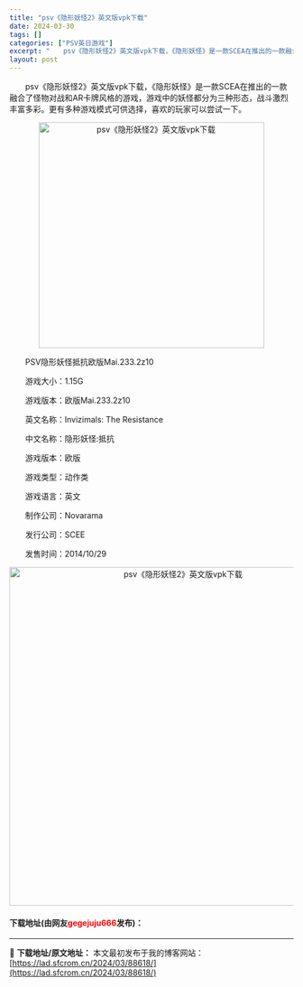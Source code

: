 ```yaml
---
title: "psv《隐形妖怪2》英文版vpk下载"
date: 2024-03-30
tags: []
categories: ["PSV英日游戏"]
excerpt: "　　psv《隐形妖怪2》英文版vpk下载，《隐形妖怪》是一款SCEA在推出的一款融合了怪物对战和AR卡牌风格的游戏，游戏中的妖怪都分为三种形态，战斗激烈丰富多彩。更有多种游戏模式可供选择，喜欢的玩家可以尝试一下。 　　PSV隐形妖怪抵抗欧版Mai.233.2z10 　　游戏大小：1.15G 　　游戏&hellip;"
layout: post
---
```


 <p>　　psv《隐形妖怪2》英文版vpk下载，《隐形妖怪》是一款SCEA在推出的一款融合了怪物对战和AR卡牌风格的游戏，游戏中的妖怪都分为三种形态，战斗激烈丰富多彩。更有多种游戏模式可供选择，喜欢的玩家可以尝试一下。</p> <p align="center"><img align="" border="0" src="https://lad.sfcrom.cn/wp-content/uploads/2024/03/20240330_6607724e40106.jpg" width="400" alt="psv《隐形妖怪2》英文版vpk下载" /></p> <p>　　PSV隐形妖怪抵抗欧版Mai.233.2z10</p> <p>　　游戏大小：1.15G</p> <p>　　游戏版本：欧版Mai.233.2z10</p> <p>　　英文名称：Invizimals: The Resistance</p> <p>　　中文名称：隐形妖怪:抵抗</p> <p>　　游戏版本：欧版</p> <p>　　游戏类型：动作类</p> <p>　　游戏语言：英文</p> <p>　　制作公司：Novarama</p> <p>　　发行公司：SCEE</p> <p>　　发售时间：2014/10/29</p> <p align="center"><img align="" border="0" src="https://lad.sfcrom.cn/wp-content/uploads/2024/03/20240330_6607724ebab72.jpg" width="600" alt="psv《隐形妖怪2》英文版vpk下载" /></p> <p><h4>下载地址(由网友<font color="red">gegejuju666</font>发布)：</h4></p> 

---
📖 **下载地址/原文地址：** 本文最初发布于我的博客网站：[https://lad.sfcrom.cn/2024/03/88618/](https://lad.sfcrom.cn/2024/03/88618/)

